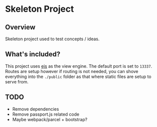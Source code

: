 # Skeleton Project

## Overview

Skeleton project used to test concepts / ideas.

## What's included?

This project uses [ejs](http://ejs.co/) as the view engine.  The default port is set to `13337`.  Routes are setup however if routing is not needed, you can shove everything into the `./public` folder as that where static files are setup to serve from.

## TODO

* Remove dependencies
* Remove passport.js related code
* Maybe webpack/parcel + bootstrap?
